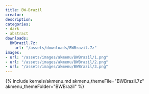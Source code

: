```yaml
---
title: BW-Brazil
creator:
description: 
categories:
- dark
- abstract
downloads:
  BWBrazil.7z:
    url: "/assets/downloads/BWBrazil.7z"
images:
- url: "/assets/images/akmenu/BWBrazil/1.png"
- url: "/assets/images/akmenu/BWBrazil/2.png"
- url: "/assets/images/akmenu/BWBrazil/3.png"
---
```


{% include kernels/akmenu.md akmenu_themeFile="BWBrazil.7z" akmenu_themeFolder="BWBrazil" %}
